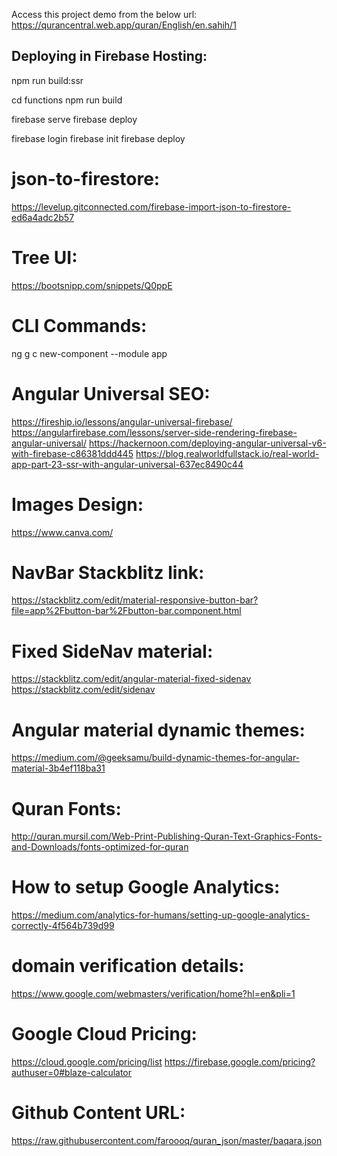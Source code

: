 Access this project demo from the below url:
https://qurancentral.web.app/quran/English/en.sahih/1

Deploying in Firebase Hosting:
------------------------------

<!-- ng build --prod -->

<!-- npm run build:ssr && npm run serve:ssr -->

<!-- Now build your project from source directory -->

npm run build:ssr
<!-- Now move to functions directory -->
cd functions
npm run build
<!-- This is to test the prod build in local -->
firebase serve
firebase deploy

<!-- Firebase Hosing -->
firebase login
firebase init
firebase deploy

json-to-firestore:
=================
https://levelup.gitconnected.com/firebase-import-json-to-firestore-ed6a4adc2b57

Tree UI:
=======
https://bootsnipp.com/snippets/Q0ppE


CLI Commands:
=============
ng g c new-component --module app

Angular Universal SEO:
======================
https://fireship.io/lessons/angular-universal-firebase/
https://angularfirebase.com/lessons/server-side-rendering-firebase-angular-universal/
https://hackernoon.com/deploying-angular-universal-v6-with-firebase-c86381ddd445
https://blog.realworldfullstack.io/real-world-app-part-23-ssr-with-angular-universal-637ec8490c44

Images Design:
==============
https://www.canva.com/

NavBar Stackblitz link:
=======================
https://stackblitz.com/edit/material-responsive-button-bar?file=app%2Fbutton-bar%2Fbutton-bar.component.html

Fixed SideNav material:
=======================
https://stackblitz.com/edit/angular-material-fixed-sidenav
https://stackblitz.com/edit/sidenav

Angular material dynamic themes:
===============================
https://medium.com/@geeksamu/build-dynamic-themes-for-angular-material-3b4ef118ba31

Quran Fonts:
===========
http://quran.mursil.com/Web-Print-Publishing-Quran-Text-Graphics-Fonts-and-Downloads/fonts-optimized-for-quran

How to setup Google Analytics:
=============================
https://medium.com/analytics-for-humans/setting-up-google-analytics-correctly-4f564b739d99


domain verification details:
============================
https://www.google.com/webmasters/verification/home?hl=en&pli=1

Google Cloud Pricing:
====================
https://cloud.google.com/pricing/list
https://firebase.google.com/pricing?authuser=0#blaze-calculator


Github Content URL:
===================
https://raw.githubusercontent.com/faroooq/quran_json/master/baqara.json
